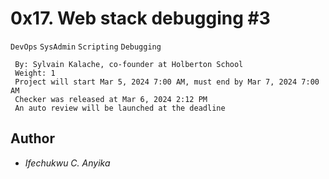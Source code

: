 # 0x17. Web stack debugging #3
  `DevOps` `SysAdmin` `Scripting` `Debugging`
```
 By: Sylvain Kalache, co-founder at Holberton School
 Weight: 1
 Project will start Mar 5, 2024 7:00 AM, must end by Mar 7, 2024 7:00 AM
 Checker was released at Mar 6, 2024 2:12 PM
 An auto review will be launched at the deadline
```

## Author
* _Ifechukwu C. Anyika_
